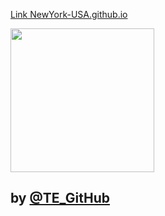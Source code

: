 [Link NewYork-USA.github.io](https://NewYork-US.github.io/)

<img align="center" src="https://github.com/NEWYORK-US/NEWYORK-US.github.io/blob/master/IMG_20220327_082406.jpg" width = "230px" />

 ## by [@TE_GitHub](https://TE_GitHub) 


